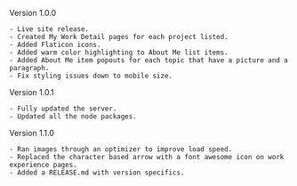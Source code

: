 Version 1.0.0

    - Live site release.
    - Created My Work Detail pages for each project listed. 
    - Added Flaticon icons.
    - Added warm color highlighting to About Me list items.
    - Added About Me item popouts for each topic that have a picture and a paragraph.
    - Fix styling issues down to mobile size.

Version 1.0.1

    - Fully updated the server.
    - Updated all the node packages.

Version 1.1.0

    - Ran images through an optimizer to improve load speed.
    - Replaced the character based arrow with a font awesome icon on work experience pages.
    - Added a RELEASE.md with version specifics.